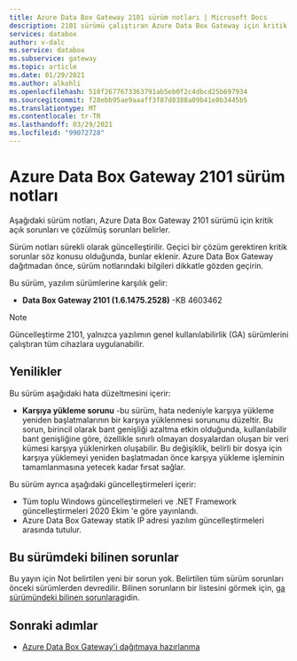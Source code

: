 ```yaml
---
title: Azure Data Box Gateway 2101 sürüm notları | Microsoft Docs
description: 2101 sürümü çalıştıran Azure Data Box Gateway için kritik açık sorunları ve çözümleri açıklar.
services: databox
author: v-dalc
ms.service: databox
ms.subservice: gateway
ms.topic: article
ms.date: 01/29/2021
ms.author: alkohli
ms.openlocfilehash: 510f2677673363791ab5eb0f2c4dbcd25b697934
ms.sourcegitcommit: f28ebb95ae9aaaff3f87d8388a09b41e0b3445b5
ms.translationtype: MT
ms.contentlocale: tr-TR
ms.lasthandoff: 03/29/2021
ms.locfileid: "99072728"
---
```

# <a name="azure-data-box-gateway-2101-release-notes"></a>Azure Data Box Gateway 2101 sürüm notları

Aşağıdaki sürüm notları, Azure Data Box Gateway 2101 sürümü için kritik açık sorunları ve çözülmüş sorunları belirler.

Sürüm notları sürekli olarak güncelleştirilir. Geçici bir çözüm gerektiren kritik sorunlar söz konusu olduğunda, bunlar eklenir. Azure Data Box Gateway dağıtmadan önce, sürüm notlarındaki bilgileri dikkatle gözden geçirin.  

Bu sürüm, yazılım sürümlerine karşılık gelir:

- **Data Box Gateway 2101 (1.6.1475.2528)** -KB 4603462

> [!NOTE]
> Güncelleştirme 2101, yalnızca yazılımın genel kullanılabilirlik (GA) sürümlerini çalıştıran tüm cihazlara uygulanabilir.

## <a name="whats-new"></a>Yenilikler

Bu sürüm aşağıdaki hata düzeltmesini içerir:

- **Karşıya yükleme sorunu** -bu sürüm, hata nedeniyle karşıya yükleme yeniden başlatmalarının bir karşıya yüklenmesi sorununu düzeltir. Bu sorun, birincil olarak bant genişliği azaltma etkin olduğunda, kullanılabilir bant genişliğine göre, özellikle sınırlı olmayan dosyalardan oluşan bir veri kümesi karşıya yüklenirken oluşabilir. Bu değişiklik, belirli bir dosya için karşıya yüklemeyi yeniden başlatmadan önce karşıya yükleme işleminin tamamlanmasına yetecek kadar fırsat sağlar.

Bu sürüm ayrıca aşağıdaki güncelleştirmeleri içerir:

- Tüm toplu Windows güncelleştirmeleri ve .NET Framework güncelleştirmeleri 2020 Ekim 'e göre yayınlandı.
- Azure Data Box Gateway statik IP adresi yazılım güncelleştirmeleri arasında tutulur.

## <a name="known-issues-in-this-release"></a>Bu sürümdeki bilinen sorunlar

Bu yayın için Not belirtilen yeni bir sorun yok. Belirtilen tüm sürüm sorunları önceki sürümlerden devredilir. Bilinen sorunların bir listesini görmek için, [ga sürümündeki bilinen sorunlara](data-box-gateway-release-notes.md#known-issues-in-ga-release)gidin.

## <a name="next-steps"></a>Sonraki adımlar

- [Azure Data Box Gateway'i dağıtmaya hazırlanma](data-box-gateway-deploy-prep.md)
